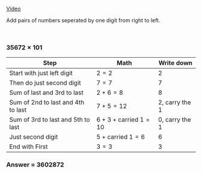 [Video](http://mathninja.org/multiplying-by-101/)

Add pairs of numbers seperated by one digit from right to left.

&nbsp;

### $35672 \times 101$

| Step                               | Math                            | Write down     |
| ---------------------------------- | ------------------------------- | -------------- |
| Start with just left digit         | $2 = 2$                         | 2              |
| Then do just second digit          | $7 = 7$                         | 7              |
| Sum of last and 3rd to last        | $2 + 6 = 8$                     | 8              |
| Sum of 2nd to last and 4th to last | $7 + 5 = 12$                    | 2, carry the 1 |
| Sum of 3rd to last and 5th to last | $6 + 3 + \text{carried }1 = 10$ | 0, carry the 1 |
| Just second digit                  | $5 + \text{carried }1 = 6$      | 6              |
| End with First                     | $3 = 3$                         | 3              |

### Answer = 3602872
